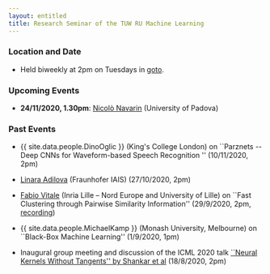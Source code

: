 ```yaml
---
layout: entitled
title: Research Seminar of the TUW RU Machine Learning
---
```


### Location and Date

 - Held biweekly at 2pm on Tuesdays in [goto](https://gotomeet.me/ThomasGaertner).

### Upcoming Events

- **24/11/2020, 1.30pm**: [Nicolò Navarin](https://sites.google.com/view/nicknavarin/home) (University of Padova) 


### Past Events

-  {{ site.data.people.DinoOglic }} (King's College London) on ``Parznets -- Deep CNNs for Waveform-based Speech Recognition '' (10/11/2020, 2pm)

-  [Linara Adilova](https://scholar.google.de/citations?user=Z34FjHgAAAAJ&hl=en) (Fraunhofer IAIS) (27/10/2020, 2pm)

-  [Fabio Vitale](http://researchers.lille.inria.fr/vitale/) (Inria Lille – Nord Europe and University of Lille) on ``Fast Clustering through Pairwise Similarity Information'' (29/9/2020, 2pm, [recording](https://transcripts.gotomeeting.com/#/s/61cf9293b391fceca9850bdd6dc80808fffdb3b9db63adafa9f7ff5a92b8dc1e))

-  {{ site.data.people.MichaelKamp }} (Monash University, Melbourne) on ``Black-Box Machine Learning'' (1/9/2020, 1pm)

- Inaugural group meeting and discussion of the ICML 2020 talk [``Neural Kernels Without Tangents'' by Shankar et al](https://icml.cc/virtual/2020/poster/6356) (18/8/2020, 2pm)
